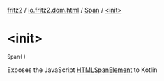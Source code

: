 [fritz2](../../index.md) / [io.fritz2.dom.html](../index.md) / [Span](index.md) / [&lt;init&gt;](./-init-.md)

# &lt;init&gt;

`Span()`

Exposes the JavaScript [HTMLSpanElement](https://developer.mozilla.org/en/docs/Web/API/HTMLSpanElement) to Kotlin

